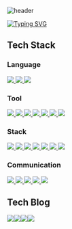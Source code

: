 ![header](https://capsule-render.vercel.app/api?type=waving&color=6994CDEE&text=&animation=twinkling&height=80)

[![Typing SVG](https://readme-typing-svg.demolab.com?font=Alkatra&weight=500&size=45&duration=3500&pause=3&color=6994CDEE&center=false&vCenter=false&multiline=true&repeat=true&width=1000&height=100&lines=kookguk)](https://git.io/typing-svg)

## Tech Stack 
<h3>Language</h3>
<a href="#">
    <img src="https://img.shields.io/badge/Python-3776AB?style=for-the-badge&logo=python&logoColor=white">
</a>
<a href="#">
    <img src="https://img.shields.io/badge/SQL-4479A1?style=for-the-badge&logo=postgresql&logoColor=white">
</a>
<a href="#">
    <img src="https://img.shields.io/badge/R-276DC3?style=for-the-badge&logo=r&logoColor=white">
</a>

<h3>Tool</h3>
<a href="#">
    <img src="https://img.shields.io/badge/Jupyter-F37626?style=for-the-badge&logo=jupyter&logoColor=white">
</a>
<a href="#">
    <img src="https://img.shields.io/badge/Visual_Studio_Code-0078D4?style=for-the-badge&logo=visual-studio-code&logoColor=white">
</a>
<a href="#">
    <img src="https://img.shields.io/badge/PyCharm-000000?style=for-the-badge&logo=pycharm&logoColor=white">
</a>
<a href="#">
    <img src="https://img.shields.io/badge/MySQL-4479A1?style=for-the-badge&logo=mysql&logoColor=white">
</a>
<a href="#">
    <img src="https://img.shields.io/badge/DBeaver-372923?style=for-the-badge&logo=dbeaver&logoColor=white">
</a>
<a href="#">
    <img src="https://img.shields.io/badge/Tableau-E97627?style=for-the-badge&logo=Tableau&logoColor=white">
</a>
<a href="#">
    <img src="https://img.shields.io/badge/Redash-FF4C4C?style=for-the-badge&logo=redash&logoColor=white">
</a>

<h3>Stack</h3>
<a href="#">
    <img src="https://img.shields.io/badge/pandas-150458?style=for-the-badge&logo=pandas&logoColor=white">
</a>
<a href="#">
    <img src="https://img.shields.io/badge/numpy-013243?style=for-the-badge&logo=numpy&logoColor=white">
</a>
<a href="#">
    <img src="https://img.shields.io/badge/Matplotlib-FF5733?style=for-the-badge&logo=matplotlib&logoColor=white">
</a>
<a href="#">
    <img src="https://img.shields.io/badge/Seaborn-3776AB?style=for-the-badge&logo=seaborn&logoColor=white">
</a>
<a href="#">
    <img src="https://img.shields.io/badge/scikit--learn-F7931E?style=for-the-badge&logo=scikit-learn&logoColor=white">
</a>
<a href="#">
    <img src="https://img.shields.io/badge/TensorFlow-FF6F00?style=for-the-badge&logo=tensorflow&logoColor=white">
</a>
<a href="#">
    <img src="https://img.shields.io/badge/PyTorch-EE4C2C?style=for-the-badge&logo=pytorch&logoColor=white">
</a>

<h3>Communication</h3>
<a href="#">
    <img src="https://img.shields.io/badge/GitHub-181717?style=for-the-badge&logo=github&logoColor=white">
</a>
<a href="#">
    <img src="https://img.shields.io/badge/Slack-4A154B?style=for-the-badge&logo=slack&logoColor=white">
</a>
<a href="#">
    <img src="https://img.shields.io/badge/Notion-000000?style=for-the-badge&logo=notion&logoColor=white">
</a>
<a href="#">
    <img src="https://img.shields.io/badge/Jira-0052CC?style=for-the-badge&logo=jira&logoColor=white">
</a>
<a href="#">
    <img src="https://img.shields.io/badge/Figma-F24E1E?style=for-the-badge&logo=figma&logoColor=white">
</a>

## Tech Blog 
<div style="display:flex; flex-direction:row;">
    <a href="https://zzarimongddang.tistory.com/">
    <img src="https://img.shields.io/badge/Tistory-000000?style=for-the-badge&logo=Tistory&logoColor=white">
    </a>
    <a href="https://www.instagram.com/dataresting/">
    <img src="https://img.shields.io/badge/Instagram-E4405F?style=for-the-badge&logo=Instagram&logoColor=white"> 
    </a>
    <a href="https://blog.naver.com/PostList.naver?blogId=rnrwnsgh0904&widgetTypeCall=true&noTrackingCode=true&directAccess=true">
    <img src="https://img.shields.io/badge/Naver_Blog-03C75A?style=for-the-badge&logo=Naver&logoColor=white">
    </a>
    <a href="https://public.tableau.com/app/profile/.k00keyesm/vizzes">
    <img src="https://img.shields.io/badge/Tableau_Public-E97627?style=for-the-badge&logo=Tableau&logoColor=white">
    </a>
